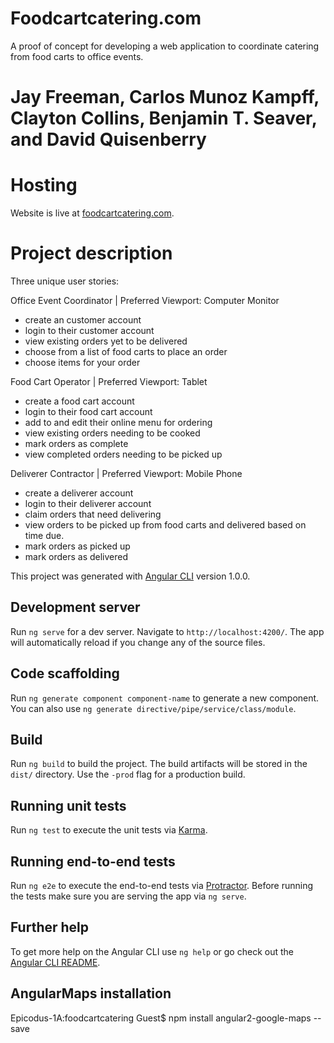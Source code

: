 # Foodcartcatering.com

A proof of concept for developing a web application to coordinate catering from food carts to office events.

# Jay Freeman, Carlos Munoz Kampff, Clayton Collins, Benjamin T. Seaver, and David Quisenberry

# Hosting 

Website is live at [foodcartcatering.com](http://www.foodcartcatering.com).

# Project description

Three unique user stories:

Office Event Coordinator | Preferred Viewport: Computer Monitor

  - create an customer account
  - login to their customer account
  - view existing orders yet to be delivered
  - choose from a list of food carts to place an order
  - choose items for your order

Food Cart Operator | Preferred Viewport: Tablet

  - create a food cart account
  - login to their food cart account
  - add to and edit their online menu for ordering
  - view existing orders needing to be cooked
  - mark orders as complete
  - view completed orders needing to be picked up

Deliverer Contractor | Preferred Viewport: Mobile Phone

  - create a deliverer account
  - login to their deliverer account
  - claim orders that need delivering
  - view orders to be picked up from food carts and delivered based on time due.
  - mark orders as picked up
  - mark orders as delivered

This project was generated with [Angular CLI](https://github.com/angular/angular-cli) version 1.0.0.

## Development server

Run `ng serve` for a dev server. Navigate to `http://localhost:4200/`. The app will automatically reload if you change any of the source files.

## Code scaffolding

Run `ng generate component component-name` to generate a new component. You can also use `ng generate directive/pipe/service/class/module`.

## Build

Run `ng build` to build the project. The build artifacts will be stored in the `dist/` directory. Use the `-prod` flag for a production build.

## Running unit tests

Run `ng test` to execute the unit tests via [Karma](https://karma-runner.github.io).

## Running end-to-end tests

Run `ng e2e` to execute the end-to-end tests via [Protractor](http://www.protractortest.org/).
Before running the tests make sure you are serving the app via `ng serve`.

## Further help

To get more help on the Angular CLI use `ng help` or go check out the [Angular CLI README](https://github.com/angular/angular-cli/blob/master/README.md).

## AngularMaps installation
Epicodus-1A:foodcartcatering Guest$ npm install angular2-google-maps --save
